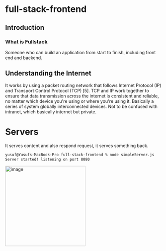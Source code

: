 # full-stack-frontend

## Introduction
### What is Fullstack
Someone who can build an application from start to finish, including front end and backend.

## Understanding the Internet
It works by using a packet routing network that follows Internet Protocol (IP) and Transport Control Protocol (TCP) [5]. TCP and IP work together to ensure that data transmission across the internet is consistent and reliable, no matter which device you're using or where you're using it. Basically a series of system globally interconnected devices. Not to be confused with intranet, which basically internet but private.

# Servers
It serves content and also respond request, it serves something back.

```sh
yusuf@Yusufs-MacBook-Pro full-stack-frontend % node simpleServer.js 
Server started! listening on port 8080
```
<img width="258" alt="image" src="https://user-images.githubusercontent.com/85268263/153993623-9c5ce85d-b7bd-40f6-bb6b-54a048664f27.png">


